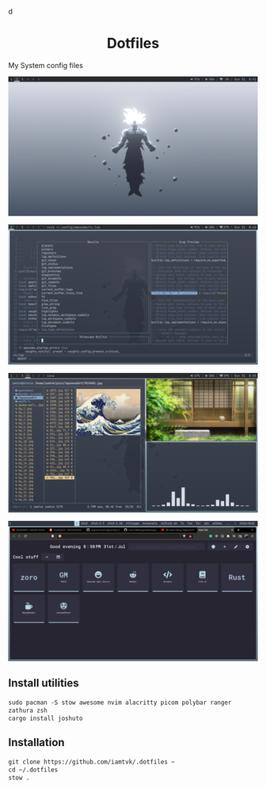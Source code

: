 d<div align="center">

# Dotfiles 

</div>

My System config files 

![Screenshot1](https://github.com/iamtvk/.dotfiles/blob/master/Screenshots/.config/screenshots/desktp.png)

![Screenshot1](https://github.com/iamtvk/.dotfiles/blob/master/Screenshots/.config/screenshots/nvim.png)

![Screenshot1](https://github.com/iamtvk/.dotfiles/blob/master/Screenshots/.config/screenshots/rangr.png)

![Screenshot1](https://github.com/iamtvk/.dotfiles/blob/master/Screenshots/.config/screenshots/dmenu.png)


## Install utilities

```
sudo pacman -S stow awesome nvim alacritty picom polybar ranger zathura zsh 
cargo install joshuto
```

## Installation

```
git clone https://github.com/iamtvk/.dotfiles ~
cd ~/.dotfiles 
stow .

```

